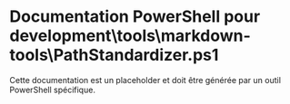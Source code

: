 # Documentation PowerShell pour development\tools\markdown-tools\PathStandardizer.ps1

Cette documentation est un placeholder et doit être générée par un outil PowerShell spécifique.
